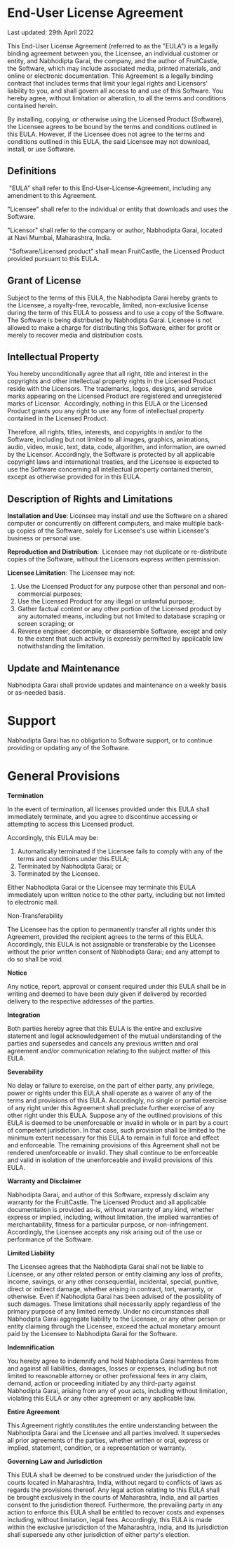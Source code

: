 # **End-User License Agreement**

Last updated: 29th April 2022

This End-User License Agreement (referred to as the "EULA") is a legally binding agreement between you, the Licensee, an individual customer or entity, and Nabhodipta Garai, the company, and the author of FruitCastle, the Software, which may include associated media, printed materials, and online or electronic documentation. This Agreement is a legally binding contract that includes terms that limit your legal rights and Licensors' liability to you, and shall govern all access to and use of this Software. You hereby agree, without limitation or alteration, to all the terms and conditions contained herein.

By installing, copying, or otherwise using the Licensed Product (Software), the Licensee agrees to be bound by the terms and conditions outlined in this EULA. However, if the Licensee does not agree to the terms and conditions outlined in this EULA, the said Licensee may not download, install, or use Software.

## Definitions

 "EULA" shall refer to this End-User-License-Agreement, including any amendment to this Agreement.

"Licensee" shall refer to the individual or entity that downloads and uses the Software.

"Licensor" shall refer to the company or author, Nabhodipta Garai, located at Navi Mumbai, Maharashtra, India.

 "Software/Licensed product" shall mean FruitCastle, the Licensed Product provided pursuant to this EULA.

## Grant of License

Subject to the terms of this EULA, the Nabhodipta Garai hereby grants to the Licensee, a royalty-free, revocable, limited, non-exclusive license during the term of this EULA to possess and to use a copy of the Software. The Software is being distributed by Nabhodipta Garai. Licensee is not allowed to make a charge for distributing this Software, either for profit or merely to recover media and distribution costs.

## Intellectual Property

You hereby unconditionally agree that all right, title and interest in the copyrights and other intellectual property rights in the Licensed Product reside with the Licensors. The trademarks, logos, designs, and service marks appearing on the Licensed Product are registered and unregistered marks of Licensor.  Accordingly, nothing in this EULA or the Licensed Product grants you any right to use any form of intellectual property contained in the Licensed Product.

Therefore, all rights, titles, interests, and copyrights in and/or to the Software, including but not limited to all images, graphics, animations, audio, video, music, text, data, code, algorithm, and information, are owned by the Licensor. Accordingly, the Software is protected by all applicable copyright laws and international treaties, and the Licensee is expected to use the Software concerning all intellectual property contained therein, except as otherwise provided for in this EULA.

## Description of Rights and Limitations

**Installation and Use**: Licensee may install and use the Software on a shared computer or concurrently on different computers, and make multiple back-up copies of the Software, solely for Licensee's use within Licensee's business or personal use.

**Reproduction and Distribution**:  Licensee may not duplicate or re-distribute copies of the Software, without the Licensors express written permission. 

**Licensee Limitation**: The Licensee may not:

1. Use the Licensed Product for any purpose other than personal and non-commercial purposes;
2. Use the Licensed Product for any illegal or unlawful purpose;
3. Gather factual content or any other portion of the Licensed product by any automated means, including but not limited to database scraping or screen scraping; or
4. Reverse engineer, decompile, or disassemble Software, except and only to the extent that such activity is expressly permitted by applicable law notwithstanding the limitation.

## Update and Maintenance

Nabhodipta Garai shall provide updates and maintenance on a weekly basis or as-needed basis.

# Support

Nabhodipta Garai has no obligation to Software support, or to continue providing or updating any of the Software.

# General Provisions

**Termination**

In the event of termination, all licenses provided under this EULA shall immediately terminate, and you agree to discontinue accessing or attempting to access this Licensed product.

Accordingly, this EULA may be:

1. Automatically terminated if the Licensee fails to comply with any of the terms and conditions under this EULA;
2. Terminated by Nabhodipta Garai; or
3. Terminated by the Licensee.

Either Nabhodipta Garai or the Licensee may terminate this EULA immediately upon written notice to the other party, including but not limited to electronic mail.

Non-Transferability

The Licensee has the option to permanently transfer all rights under this Agreement, provided the recipient agrees to the terms of this EULA. Accordingly, this EULA is not assignable or transferable by the Licensee without the prior written consent of Nabhodipta Garai; and any attempt to do so shall be void.

**Notice**

Any notice, report, approval or consent required under this EULA shall be in writing and deemed to have been duly given if delivered by recorded delivery to the respective addresses of the parties.

**Integration**

Both parties hereby agree that this EULA is the entire and exclusive statement and legal acknowledgement of the mutual understanding of the parties and supersedes and cancels any previous written and oral agreement and/or communication relating to the subject matter of this EULA.

**Severability**

No delay or failure to exercise, on the part of either party, any privilege, power or rights under this EULA shall operate as a waiver of any of the terms and provisions of this EULA. Accordingly, no single or partial exercise of any right under this Agreement shall preclude further exercise of any other right under this EULA. Suppose any of the outlined provisions of this EULA is deemed to be unenforceable or invalid in whole or in part by a court of competent jurisdiction. In that case, such provision shall be limited to the minimum extent necessary for this EULA to remain in full force and effect and enforceable. The remaining provisions of this Agreement shall not be rendered unenforceable or invalid. They shall continue to be enforceable and valid in isolation of the unenforceable and invalid provisions of this EULA.

**Warranty and Disclaimer**

Nabhodipta Garai, and author of this Software, expressly disclaim any warranty for the FruitCastle. The Licensed Product and all applicable documentation is provided as-is, without warranty of any kind, whether express or implied, including, without limitation, the implied warranties of merchantability, fitness for a particular purpose, or non-infringement. Accordingly, the Licensee accepts any risk arising out of the use or performance of the Software.

**Limited Liability**

The Licensee agrees that the Nabhodipta Garai shall not be liable to Licensee, or any other related person or entity claiming any loss of profits, income, savings, or any other consequential, incidental, special, punitive, direct or indirect damage, whether arising in contract, tort, warranty, or otherwise. Even if Nabhodipta Garai has been advised of the possibility of such damages. These limitations shall necessarily apply regardless of the primary purpose of any limited remedy. Under no circumstances shall Nabhodipta Garai aggregate liability to the Licensee, or any other person or entity claiming through the Licensee, exceed the actual monetary amount paid by the Licensee to Nabhodipta Garai for the Software.

**Indemnification**

You hereby agree to indemnify and hold Nabhodipta Garai harmless from and against all liabilities, damages, losses or expenses, including but not limited to reasonable attorney or other professional fees in any claim, demand, action or proceeding initiated by any third-party against Nabhodipta Garai, arising from any of your acts, including without limitation, violating this EULA or any other agreement or any applicable law.

**Entire Agreement**

This Agreement rightly constitutes the entire understanding between the Nabhodipta Garai and the Licensee and all parties involved. It supersedes all prior agreements of the parties, whether written or oral, express or implied, statement, condition, or a representation or warranty.

**Governing Law and Jurisdiction**

This EULA shall be deemed to be construed under the jurisdiction of the courts located in Maharashtra, India, without regard to conflicts of laws as regards the provisions thereof. Any legal action relating to this EULA shall be brought exclusively in the courts of Maharashtra, India, and all parties consent to the jurisdiction thereof. Furthermore, the prevailing party in any action to enforce this EULA shall be entitled to recover costs and expenses including, without limitation, legal fees. Accordingly, this EULA is made within the exclusive jurisdiction of the Maharashtra, India, and its jurisdiction shall supersede any other jurisdiction of either party's election.
